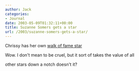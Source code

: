 ```yaml
---
author: Jack
categories:
- Journal
date: 2003-05-09T01:32:11+00:00
title: Suzanne Somers gets a star
url: /2003/suzanne-somers-gets-a-star/
---
```


Chrissy has her own [walk of fame star][1]
  


Wow. I don't mean to be cruel, but it sort of takes the value of all
  

  
other stars down a notch doesn't it?

 [1]: http://web.archive.org/web/20030207133905/http://www.cnn.com:80/2003/SHOWBIZ/TV/01/25/somers.star.ap/index.html